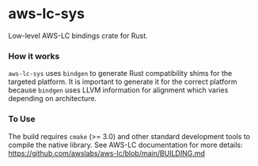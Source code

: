 aws-lc-sys
============

Low-level AWS-LC bindings crate for Rust.

### How it works
`aws-lc-sys` uses `bindgen` to generate Rust compatibility shims for the targeted platform. It is important to generate it for the correct platform because `bindgen` uses LLVM information for alignment which varies depending on architecture.

### To Use
The build requires `cmake` (>= 3.0) and other standard development tools to compile the native library. See AWS-LC documentation for more details: https://github.com/awslabs/aws-lc/blob/main/BUILDING.md
